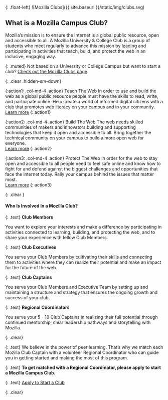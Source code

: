 {: .float-left}
![Mozilla Clubs]({{ site.baseurl }}/static/img/clubs.svg)


## What is a Mozilla Campus Club?

Mozilla’s mission is to ensure the Internet is a global public resource, open and accessible to all.
A Mozilla University & College Club is a group of students who meet regularly to advance this mission by leading and participating in activities that teach, build, and protect the web in an inclusive, engaging way.

{: .muted}
Not based on a University or College Campus but want to start a club? [Check out the Mozilla Clubs page](https://learning.mozilla.org/clubs).

{: .clear .hidden-sm-down}
&nbsp;

{:action1: .col-md-4 .action}
<span>Teach The Web</span>
In order to use and build the web as a global public resource people must have the skills to read, write, and participate online. Help create a world of informed digital citizens with a club that promotes web literacy on your campus and in your community.
<br><a class="btn btn-primary btn-sm" href="#" role="button">Learn more</a>
{: action1}

{:action2: .col-md-4 .action}
<span>Build The Web</span>
The web needs skilled communities of makers and innovators building and supporting technologies that keep it open and accessible to all. Bring together the technical community on your campus to build a more open web for everyone.
<br><a class="btn btn-primary btn-sm" href="#" role="button">Learn more</a>
{: action2}

{:action3: .col-md-4 .action}
<span>Protect The Web</span>
In order for the web to stay open and accessible to all people need to feel safe online and know how to fight for and defend against the biggest challenges and opportunities that face the internet today. Rally your campus behind the issues that matter most.
<br><a class="btn btn-primary btn-sm" href="#" role="button">Learn more</a>
{: action3}

{: .clear }
&nbsp;

#### Who Is Involved In a Mozilla Club?

{: .text}
<strong>Club Members</strong>

You want to explore your interests and make a difference by participating in activities connected to learning, building, and protecting the web, and to share your experience with fellow Club Members.

{: .text}
<strong>Club Executives</strong>

You serve your Club Members by cultivating their skills and connecting them to activities where they can realize their potential and make an impact for the future of the web.

{: .text}
<strong>Club Captains</strong>

You serve your Club Members and Executive Team by setting up and maintaining a structure and strategy that ensures the ongoing growth and success of your club.

{: .text}
<strong>Regional Coordinators</strong>

You serve your 5 - 10 Club Captains in realizing their full potential through continued mentorship, clear leadership pathways and storytelling with Mozilla.

{: .clear}
&nbsp;

{: .text}
We believe in the power of peer learning. That’s why we match each Mozilla Club Captain with a volunteer Regional Coordinator who can guide you in getting started and making the most of this program.

{: .text}
<strong>To get matched with a Regional Coordinator, please apply to start a Mozilla Campus Club.</strong>

{: .text}
<a class="btn btn-primary btn-lg" href="#" role="button">Apply to Start a Club</a>

{: .clear}
&nbsp;
